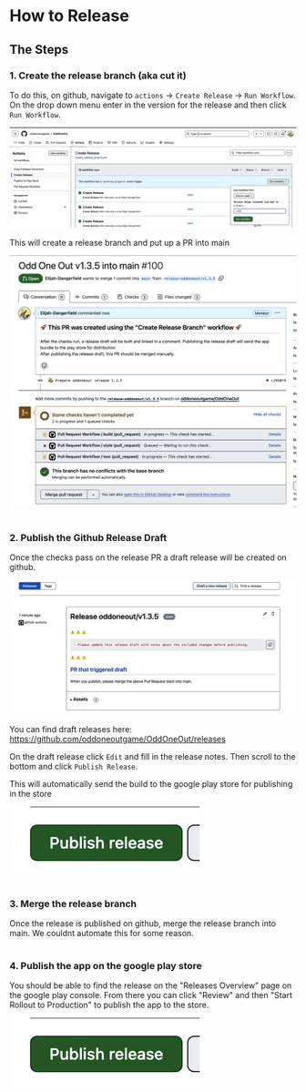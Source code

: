 # How to Release

## The Steps

### 1. Create the release branch (aka cut it)

To do this, on github, navigate to `actions` -> `Create Release` -> `Run Workflow`. 
On the drop down menu enter in the version for the release and then click `Run Workflow`.

![](../images/create_release.png)

This will create a release branch and put up a PR into main

![](../images/pr.png)



#




### 2. Publish the Github Release Draft

Once the checks pass on the release PR a draft release will be created on github.

![](../images/release_draft.png)


You can find draft releases here:
https://github.com/oddoneoutgame/OddOneOut/releases 

On the draft release click `Edit` and fill in the release notes.
Then scroll to the bottom and click `Publish Release`.

This will automatically send the build to the google play store for publishing in the store

![](../images/publish.png)


#



### 3. Merge the release branch

Once the release is published on github, merge the release branch into main. We couldnt automate this
for some reason. 


#




### 4. Publish the app on the google play store

You should be able to find the release on the "Releases Overview" page on the google play console.
From there you can click "Review" and then "Start Rollout to Production" to publish the app to the store.

![](../images/publish.png)



